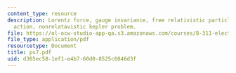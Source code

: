 ```yaml
---
content_type: resource
description: Lorentz force, gauge invariance, free relativistic particle, canonical
  action, nonrelatavistic kepler problem.
file: https://ol-ocw-studio-app-qa.s3.amazonaws.com/courses/8-311-electromagnetic-theory-spring-2004/d365ec581ef1e4b760d08525c6046d3f_ps7.pdf
file_type: application/pdf
resourcetype: Document
title: ps7.pdf
uid: d365ec58-1ef1-e4b7-60d0-8525c6046d3f
---
```


